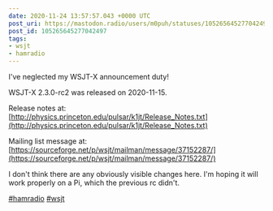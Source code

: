 ```yaml
---
date: 2020-11-24 13:57:57.043 +0000 UTC
post_uri: https://mastodon.radio/users/m0puh/statuses/105265645277042497
post_id: 105265645277042497
tags:
- wsjt
- hamradio
---
```

I've neglected my WSJT-X announcement duty!

WSJT-X 2.3.0-rc2 was released on 2020-11-15.

Release notes at: [http://physics.princeton.edu/pulsar/k1jt/Release_Notes.txt](http://physics.princeton.edu/pulsar/k1jt/Release_Notes.txt)

Mailing list message at: [https://sourceforge.net/p/wsjt/mailman/message/37152287/](https://sourceforge.net/p/wsjt/mailman/message/37152287/)

I don't think there are any obviously visible changes here. I'm hoping it will work properly on a Pi, which the previous rc didn't.

[#hamradio](https://mastodon.radio/tags/hamradio) [#wsjt](https://mastodon.radio/tags/wsjt)


